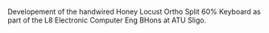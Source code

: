 Developement of the handwired Honey Locust Ortho Split 60% Keyboard as part of the L8 Electronic Computer Eng BHons at ATU Sligo.
